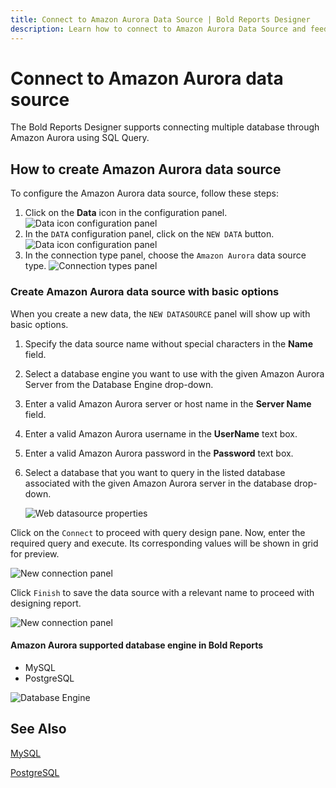 ```yaml
---
title: Connect to Amazon Aurora Data Source | Bold Reports Designer
description: Learn how to connect to Amazon Aurora Data Source and feed data to your RDL reports using Bold Reports Designer.
---
```


# Connect to Amazon Aurora data source

The Bold Reports Designer supports connecting multiple database through Amazon Aurora using SQL Query.

## How to create Amazon Aurora data source

To configure the Amazon Aurora data source, follow these steps:

1. Click on the **Data** icon in the configuration panel.
   ![Data icon configuration panel](/static/assets/on-premise/images/report-designer/manage-data/data-connectors/data-configuration-panel.png '#width=410px')
2. In the `DATA` configuration panel, click on the `NEW DATA` button.
   ![Data icon configuration panel](/static/assets/on-premise/images/report-designer/manage-data/data-connectors/new-data-button.png '#width=350px')
3. In the connection type panel, choose the `Amazon Aurora` data source type.
   ![Connection types panel](/static/assets/on-premise/images/report-designer/manage-data/amazon-aurora-data-source/connection-types.png '#width=350px')

### Create Amazon Aurora data source with basic options

When you create a new data, the `NEW DATASOURCE` panel will show up with basic options.

1. Specify the data source name without special characters in the **Name** field.
2. Select a database engine you want to use with the given Amazon Aurora Server from the Database Engine drop-down.
3. Enter a valid Amazon Aurora server or host name in the **Server Name** field.
4. Enter a valid Amazon Aurora username in the **UserName** text box.
5. Enter a valid Amazon Aurora password in the **Password** text box.
6. Select a database that you want to query in the listed database associated with the given Amazon Aurora server in the database drop-down.

   ![Web datasource properties](/static/assets/on-premise/images/report-designer/manage-data/amazon-aurora-data-source/basic-options.png '#width=350px')

Click on the `Connect` to proceed with query design pane. Now, enter the required query and execute. Its corresponding values will be shown in grid for preview.

![New connection panel](/static/assets/on-premise/images/report-designer/manage-data/amazon-aurora-data-source/execute-schema.png '#width=425px')

Click `Finish` to save the data source with a relevant name to proceed with designing report.

![New connection panel](/static/assets/on-premise/images/report-designer/manage-data/amazon-aurora-data-source/data-list.png '#width=350px')

#### Amazon Aurora supported database engine in Bold Reports

* MySQL
* PostgreSQL

![Database Engine](/static/assets/on-premise/images/report-designer/manage-data/amazon-aurora-data-source/database-engine.png '#width=415px')

## See Also

[MySQL](./../../data-connectors/mysql-data-source/)

[PostgreSQL](./../../data-connectors/postgresql-data-source/)
